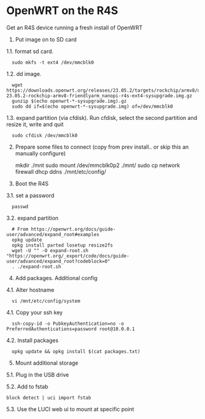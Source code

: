 OpenWRT on the R4S
==================

Get an R4S device running a fresh install of OpenWRT

1. Put image on to SD card

 1.1. format sd card.

      sudo mkfs -t ext4 /dev/mmcblk0

 1.2. dd image.

      wget https://downloads.openwrt.org/releases/23.05.2/targets/rockchip/armv8/openwrt-23.05.2-rockchip-armv8-friendlyarm_nanopi-r4s-ext4-sysupgrade.img.gz
      gunzip $(echo openwrt-*-sysupgrade.img).gz
      sudo dd if=$(echo openwrt-*-sysupgrade.img) of=/dev/mmcblk0

 1.3. expand partition (via cfdisk). Run cfdisk, select the second partition and resize it, write and quit

      sudo cfdisk /dev/mmcblk0

2. Prepare some files to connect (copy from prev install.. or skip this an manually configure)

      mkdir ./mnt
      sudo mount /dev/mmcblk0p2 ./mnt/
      sudo cp network firewall dhcp ddns ./mnt/etc/config/

3. Boot the R4S

 3.1. set a password

      passwd

 3.2. expand partition

      # From https://openwrt.org/docs/guide-user/advanced/expand_root#examples
      opkg update
      opkg install parted losetup resize2fs
      wget -U "" -O expand-root.sh "https://openwrt.org/_export/code/docs/guide-user/advanced/expand_root?codeblock=0"
      . ./expand-root.sh

4. Add packages. Additional config

 4.1. Alter hostname

      vi /mnt/etc/config/system

 4.1. Copy your ssh key

      ssh-copy-id -o PubkeyAuthentication=no -o PreferredAuthentications=password root@10.0.0.1

 4.2. Install packages

      opkg update && opkg install $(cat packages.txt)

5. Mount additional storage

 5.1. Plug in the USB drive

 5.2. Add to fstab

    block detect | uci import fstab

 5.3. Use the LUCI web ui to mount at specific point

